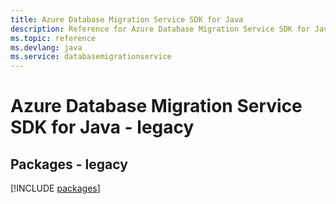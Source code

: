 ```yaml
---
title: Azure Database Migration Service SDK for Java
description: Reference for Azure Database Migration Service SDK for Java
ms.topic: reference
ms.devlang: java
ms.service: databasemigrationservice
---
```

# Azure Database Migration Service SDK for Java - legacy
## Packages - legacy
[!INCLUDE [packages](database-migration-service-index.md)]

